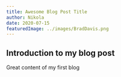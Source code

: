 ```yaml
---
title: Awesome Blog Post Title
author: Nikola
date: 2020-07-15
featuredImage: ../images/BradDavis.png
---
```


## Introduction to my blog post

Great content of my first blog